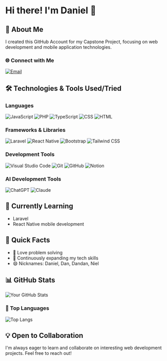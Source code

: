 # Hi there! I'm Daniel 👋

## 🚀 About Me
I created this GitHub Account for my Capstone Project, focusing on web development and mobile application technologies.

### 🌐 Connect with Me
[![Email](https://img.shields.io/badge/Email-D14836?style=for-the-badge&logo=gmail&logoColor=white)](mailto:rttre1973@gmail.com)

## 🛠️ Technologies & Tools Used/Tried

### Languages
![JavaScript](https://img.shields.io/badge/JavaScript-F7DF1E?style=for-the-badge&logo=javascript&logoColor=black)
![PHP](https://img.shields.io/badge/PHP-777BB4?style=for-the-badge&logo=php&logoColor=white)
![TypeScript](https://img.shields.io/badge/TypeScript-007ACC?style=for-the-badge&logo=typescript&logoColor=white)
![CSS](https://img.shields.io/badge/CSS3-1572B6?style=for-the-badge&logo=css3&logoColor=white)
![HTML](https://img.shields.io/badge/HTML5-E34F26?style=for-the-badge&logo=html5&logoColor=white)

### Frameworks & Libraries
![Laravel](https://img.shields.io/badge/Laravel-FF2D20?style=for-the-badge&logo=laravel&logoColor=white)
![React Native](https://img.shields.io/badge/React_Native-20232A?style=for-the-badge&logo=react&logoColor=61DAFB)
![Bootstrap](https://img.shields.io/badge/Bootstrap-563D7C?style=for-the-badge&logo=bootstrap&logoColor=white)
![Tailwind CSS](https://img.shields.io/badge/Tailwind_CSS-38B2AC?style=for-the-badge&logo=tailwind-css&logoColor=white)

### Development Tools
![Visual Studio Code](https://img.shields.io/badge/Visual_Studio_Code-0078D4?style=for-the-badge&logo=visual%20studio%20code&logoColor=white)
![Git](https://img.shields.io/badge/Git-F05033?style=for-the-badge&logo=git&logoColor=white)
![GitHub](https://img.shields.io/badge/GitHub-100000?style=for-the-badge&logo=github&logoColor=white)
![Notion](https://img.shields.io/badge/Notion-000000?style=for-the-badge&logo=notion&logoColor=white)

### AI Development Tools
![ChatGPT](https://img.shields.io/badge/ChatGPT-74AA9C?style=for-the-badge&logo=openai&logoColor=white)
![Claude](https://img.shields.io/badge/Claude-000000?style=for-the-badge&logo=anthropic&logoColor=white)

## 🌱 Currently Learning
- Laravel
- React Native mobile development


## 🎯 Quick Facts
- 👀 Love problem solving
- 🌱 Continuously expanding my tech skills
- 😄 Nicknames: Daniel, Dan, Dandan, Niel


## 📊 GitHub Stats
![Your GitHub Stats](https://github-readme-stats.vercel.app/api?username=danskie09&show_icons=true&theme=radical)

### 📌 Top Languages
![Top Langs](https://github-readme-stats.vercel.app/api/top-langs/?username=danskie09&layout=compact&theme=vision-friendly-dark)

## 💡 Open to Collaboration
I'm always eager to learn and collaborate on interesting web development projects. Feel free to reach out!
